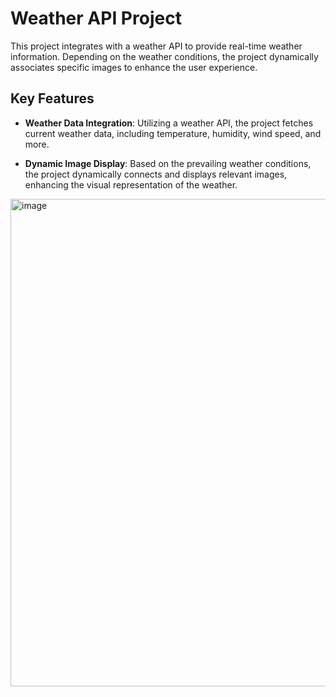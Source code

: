 # Weather API Project

This project integrates with a weather API to provide real-time weather information. Depending on the weather conditions, the project dynamically associates specific images to enhance the user experience.

## Key Features

- **Weather Data Integration**: Utilizing a weather API, the project fetches current weather data, including temperature, humidity, wind speed, and more.

- **Dynamic Image Display**: Based on the prevailing weather conditions, the project dynamically connects and displays relevant images, enhancing the visual representation of the weather.

<img width="780" alt="image" src="https://github.com/Adriann77/weather-APP/assets/60987859/ab60035e-2de8-4638-8e33-c4cb066b5b3f">
